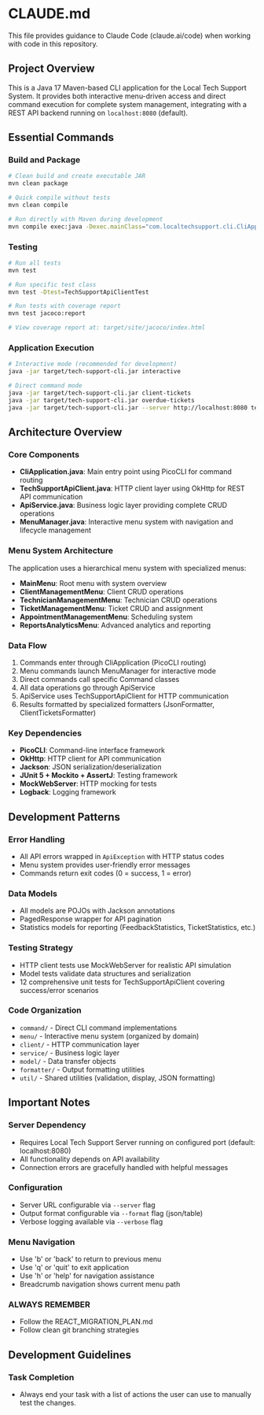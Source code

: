 # CLAUDE.md

This file provides guidance to Claude Code (claude.ai/code) when working with code in this repository.

## Project Overview

This is a Java 17 Maven-based CLI application for the Local Tech Support System. It provides both interactive menu-driven access and direct command execution for complete system management, integrating with a REST API backend running on `localhost:8080` (default).

## Essential Commands

### Build and Package
```bash
# Clean build and create executable JAR
mvn clean package

# Quick compile without tests
mvn clean compile

# Run directly with Maven during development
mvn compile exec:java -Dexec.mainClass="com.localtechsupport.cli.CliApplication" -Dexec.args="interactive"
```

### Testing
```bash
# Run all tests
mvn test

# Run specific test class
mvn test -Dtest=TechSupportApiClientTest

# Run tests with coverage report
mvn test jacoco:report

# View coverage report at: target/site/jacoco/index.html
```

### Application Execution
```bash
# Interactive mode (recommended for development)
java -jar target/tech-support-cli.jar interactive

# Direct command mode
java -jar target/tech-support-cli.jar client-tickets
java -jar target/tech-support-cli.jar overdue-tickets
java -jar target/tech-support-cli.jar --server http://localhost:8080 technician-workload
```

## Architecture Overview

### Core Components
- **CliApplication.java**: Main entry point using PicoCLI for command routing
- **TechSupportApiClient.java**: HTTP client layer using OkHttp for REST API communication
- **ApiService.java**: Business logic layer providing complete CRUD operations
- **MenuManager.java**: Interactive menu system with navigation and lifecycle management

### Menu System Architecture
The application uses a hierarchical menu system with specialized menus:
- **MainMenu**: Root menu with system overview
- **ClientManagementMenu**: Client CRUD operations
- **TechnicianManagementMenu**: Technician CRUD operations
- **TicketManagementMenu**: Ticket CRUD and assignment
- **AppointmentManagementMenu**: Scheduling system
- **ReportsAnalyticsMenu**: Advanced analytics and reporting

### Data Flow
1. Commands enter through CliApplication (PicoCLI routing)
2. Menu commands launch MenuManager for interactive mode
3. Direct commands call specific Command classes
4. All data operations go through ApiService
5. ApiService uses TechSupportApiClient for HTTP communication
6. Results formatted by specialized formatters (JsonFormatter, ClientTicketsFormatter)

### Key Dependencies
- **PicoCLI**: Command-line interface framework
- **OkHttp**: HTTP client for API communication
- **Jackson**: JSON serialization/deserialization
- **JUnit 5 + Mockito + AssertJ**: Testing framework
- **MockWebServer**: HTTP mocking for tests
- **Logback**: Logging framework

## Development Patterns

### Error Handling
- All API errors wrapped in `ApiException` with HTTP status codes
- Menu system provides user-friendly error messages
- Commands return exit codes (0 = success, 1 = error)

### Data Models
- All models are POJOs with Jackson annotations
- PagedResponse wrapper for API pagination
- Statistics models for reporting (FeedbackStatistics, TicketStatistics, etc.)

### Testing Strategy
- HTTP client tests use MockWebServer for realistic API simulation
- Model tests validate data structures and serialization
- 12 comprehensive unit tests for TechSupportApiClient covering success/error scenarios

### Code Organization
- `command/` - Direct CLI command implementations
- `menu/` - Interactive menu system (organized by domain)
- `client/` - HTTP communication layer
- `service/` - Business logic layer
- `model/` - Data transfer objects
- `formatter/` - Output formatting utilities
- `util/` - Shared utilities (validation, display, JSON formatting)

## Important Notes

### Server Dependency
- Requires Local Tech Support Server running on configured port (default: localhost:8080)
- All functionality depends on API availability
- Connection errors are gracefully handled with helpful messages

### Configuration
- Server URL configurable via `--server` flag
- Output format configurable via `--format` flag (json/table)
- Verbose logging available via `--verbose` flag

### Menu Navigation
- Use 'b' or 'back' to return to previous menu
- Use 'q' or 'quit' to exit application
- Use 'h' or 'help' for navigation assistance
- Breadcrumb navigation shows current menu path

### ALWAYS REMEMBER
- Follow the REACT_MIGRATION_PLAN.md
- Follow clean git branching strategies

## Development Guidelines

### Task Completion
- Always end your task with a list of actions the user can use to manually test the changes.